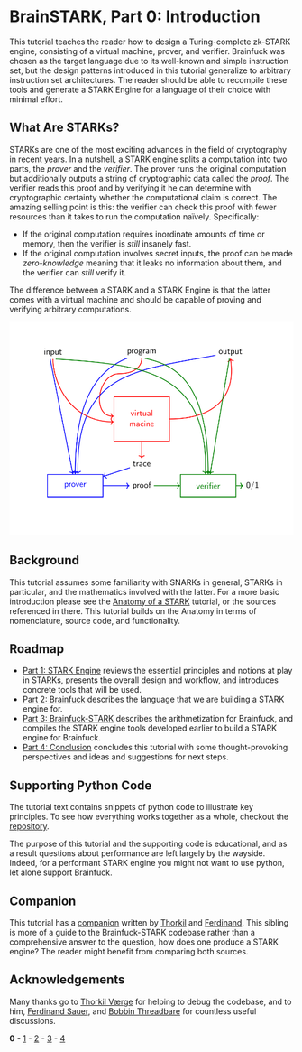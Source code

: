# BrainSTARK, Part 0: Introduction

This tutorial teaches the reader how to design a Turing-complete zk-STARK engine, consisting of a virtual machine, prover, and verifier. Brainfuck was chosen as the target language due to its well-known and simple instruction set, but the design patterns introduced in this tutorial generalize to arbitrary instruction set architectures. The reader should be able to recompile these tools and generate a STARK Engine for a language of their choice with minimal effort. 

## What Are STARKs?

STARKs are one of the most exciting advances in the field of cryptography in recent years. In a nutshell, a STARK engine splits a computation into two parts, the *prover* and the *verifier*. The prover runs the original computation but additionally outputs a string of cryptographic data called the *proof*. The verifier reads this proof and by verifying it he can determine with cryptographic certainty whether the computational claim is correct. The amazing selling point is this: the verifier can check this proof with fewer resources than it takes to run the computation naïvely. Specifically:
 - If the original computation requires inordinate amounts of time or memory, then the verifier is *still* insanely fast. 
 - If the original computation involves secret inputs, the proof can be made *zero-knowledge* meaning that it leaks no information about them, and the verifier can *still* verify it.

The difference between a STARK and a STARK Engine is that the latter comes with a virtual machine and should be capable of proving and verifying arbitrary computations.

 ![STARK engine diagram](graphics/stark-engine-overview.svg)

## Background

This tutorial assumes some familiarity with SNARKs in general, STARKs in particular, and the mathematics involved with the latter. For a more basic introduction please see the [Anatomy of a STARK](https://aszepieniec.github.io/stark-anatomy/) tutorial, or the sources referenced in there. This tutorial builds on the Anatomy in terms of nomenclature, source code, and functionality.

## Roadmap

 - [Part 1: STARK Engine](engine) reviews the essential principles and notions at play in STARKs, presents the overall design and workflow, and introduces concrete tools that will be used.
 - [Part 2: Brainfuck](brainfuck) describes the language that we are building a STARK engine for.
 - [Part 3: Brainfuck-STARK](arithmetization) describes the arithmetization for Brainfuck, and compiles the STARK engine tools developed earlier to build a STARK engine for Brainfuck.
 - [Part 4: Conclusion](next) concludes this tutorial with some thought-provoking perspectives and ideas and suggestions for next steps. 

## Supporting Python Code

The tutorial text contains snippets of python code to illustrate key principles. To see how everything works together as a whole, checkout the [repository](https://github.com/aszepieniec/stark-brainfuck/).

The purpose of this tutorial and the supporting code is educational, and as a result questions about performance are left largely by the wayside. Indeed, for a performant STARK engine you might not want to use python, let alone support Brainfuck.

## Companion

This tutorial has a [companion](https://neptune.cash/learn/brainfuck-tutorial/) written by [Thorkil](https://github.com/Sword-Smith) and [Ferdinand](https://github.com/jan-ferdinand). This sibling is more of a guide to the Brainfuck-STARK codebase rather than a comprehensive answer to the question, how does one produce a STARK engine? The reader might benefit from comparing both sources.

## Acknowledgements

Many thanks go to [Thorkil Værge](https://github.com/Sword-Smith) for helping to debug the codebase, and to him, [Ferdinand Sauer](https://github.com/jan-ferdinand), and [Bobbin Threadbare](https://github.com/bobbinth) for countless useful discussions.

**0** - [1](engine) - [2](brainfuck) - [3](arithmetization) - [4](next)
